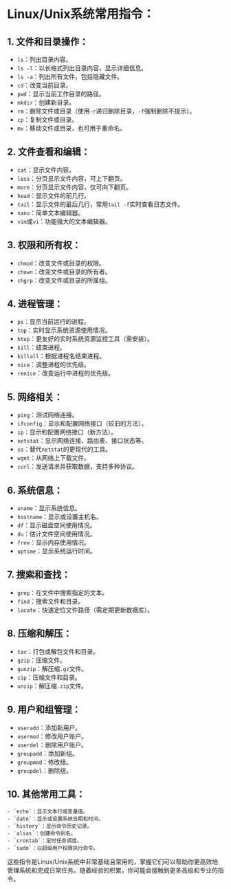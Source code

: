 # Linux/Unix系统常用指令：

## 1. 文件和目录操作：
   - `ls`：列出目录内容。
   - `ls -l`：以长格式列出目录内容，显示详细信息。
   - `ls -a`：列出所有文件，包括隐藏文件。
   - `cd`：改变当前目录。
   - `pwd`：显示当前工作目录的路径。
   - `mkdir`：创建新目录。
   - `rm`：删除文件或目录（使用`-r`递归删除目录，`-f`强制删除不提示）。
   - `cp`：复制文件或目录。
   - `mv`：移动文件或目录，也可用于重命名。

## 2. 文件查看和编辑：
   - `cat`：显示文件内容。
   - `less`：分页显示文件内容，可上下翻页。
   - `more`：分页显示文件内容，仅可向下翻页。
   - `head`：显示文件的前几行。
   - `tail`：显示文件的最后几行，常用`tail -f`实时查看日志文件。
   - `nano`：简单文本编辑器。
   - `vim`或`vi`：功能强大的文本编辑器。

## 3. 权限和所有权：
   - `chmod`：改变文件或目录的权限。
   - `chown`：改变文件或目录的所有者。
   - `chgrp`：改变文件或目录的所属组。

## 4. 进程管理：
   - `ps`：显示当前运行的进程。
   - `top`：实时显示系统资源使用情况。
   - `htop`：更友好的实时系统资源监控工具（需安装）。
   - `kill`：结束进程。
   - `killall`：根据进程名结束进程。
   - `nice`：调整进程的优先级。
   - `renice`：改变运行中进程的优先级。

## 5. 网络相关：
   - `ping`：测试网络连接。
   - `ifconfig`：显示和配置网络接口（较旧的方法）。
   - `ip`：显示和配置网络接口（新方法）。
   - `netstat`：显示网络连接、路由表、接口状态等。
   - `ss`：替代`netstat`的更现代的工具。
   - `wget`：从网络上下载文件。
   - `curl`：发送请求并获取数据，支持多种协议。

## 6. 系统信息：
   - `uname`：显示系统信息。
   - `hostname`：显示或设置主机名。
   - `df`：显示磁盘空间使用情况。
   - `du`：估计文件空间使用情况。
   - `free`：显示内存使用情况。
   - `uptime`：显示系统运行时间。

## 7. 搜索和查找：
   - `grep`：在文件中搜索指定的文本。
   - `find`：搜索文件和目录。
   - `locate`：快速定位文件路径（需定期更新数据库）。

## 8. 压缩和解压：
   - `tar`：打包或解包文件和目录。
   - `gzip`：压缩文件。
   - `gunzip`：解压缩`.gz`文件。
   - `zip`：压缩文件和目录。
   - `unzip`：解压缩`.zip`文件。

## 9. 用户和组管理：
   - `useradd`：添加新用户。
   - `usermod`：修改用户账户。
   - `userdel`：删除用户账户。
   - `groupadd`：添加新组。
   - `groupmod`：修改组。
   - `groupdel`：删除组。

## 10. 其他常用工具：
    - `echo`：显示文本行或变量值。
    - `date`：显示或设置系统日期和时间。
    - `history`：显示命令历史记录。
    - `alias`：创建命令别名。
    - `crontab`：定时任务调度。
    - `sudo`：以超级用户权限执行命令。

这些指令是Linux/Unix系统中非常基础且常用的，掌握它们可以帮助你更高效地管理系统和完成日常任务。随着经验的积累，你可能会接触到更多高级和专业的指令。
